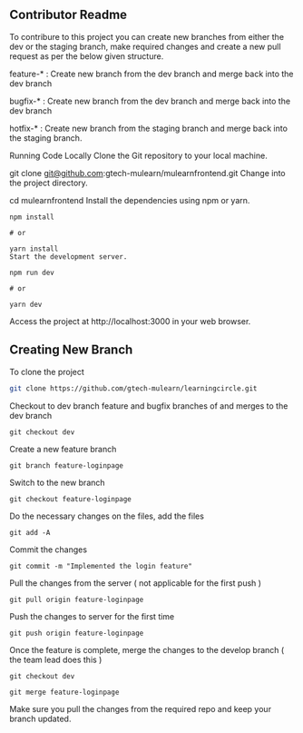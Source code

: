 ## Contributor Readme

To contribure to this project you can create new branches from either the dev or the staging branch, make required changes and create a new pull request as per the below given structure.

feature-\* : Create new branch from the dev branch and merge back into the dev branch

bugfix-\* : Create new branch from the dev branch and merge back into the dev branch

hotfix-\* : Create new branch from the staging branch and merge back into the staging branch.

Running Code Locally
Clone the Git repository to your local machine.

git clone git@github.com:gtech-mulearn/mulearnfrontend.git
Change into the project directory.

cd mulearnfrontend
Install the dependencies using npm or yarn.

```
npm install

# or

yarn install
Start the development server.

npm run dev

# or

yarn dev
```

Access the project at http://localhost:3000 in your web browser.

## Creating New Branch

To clone the project

```bash
git clone https://github.com/gtech-mulearn/learningcircle.git
```

Checkout to dev branch
feature and bugfix branches of and merges to the dev branch
```
git checkout dev
```

Create a new feature branch

```
git branch feature-loginpage
```

Switch to the new branch

```
git checkout feature-loginpage
```

Do the necessary changes on the files, add the files

```
git add -A
```

Commit the changes

```
git commit -m "Implemented the login feature"
```

Pull the changes from the server ( not applicable for the first push )

```
git pull origin feature-loginpage
```

Push the changes to server for the first time

```
git push origin feature-loginpage
```

Once the feature is complete, merge the changes to the develop branch ( the team lead does this )

```
git checkout dev
```

```
git merge feature-loginpage
```

Make sure you pull the changes from the required repo and keep your branch updated.
